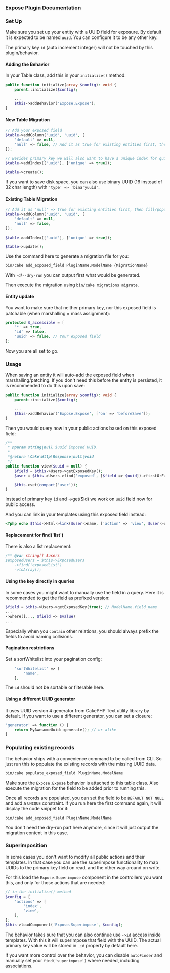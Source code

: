 ### Expose Plugin Documentation

### Set Up

Make sure you set  up your entity with a UUID field for exposure.
By default it is expected to be named `uuid`.
You can configure it to be any other key.

The primary key `id` (auto increment integer) will not be touched by this plugin/behavior.

#### Adding the Behavior
In your Table class, add this in your `initialize()` method:
```php
public function initialize(array $config): void {
    parent::initialize($config);

    ...
    $this->addBehavior('Expose.Expose');
}
```

#### New Table Migration
```php
// Add your exposed field
$table->addColumn('uuid', 'uuid', [
    'default' => null,
    'null' => false, // Add it as true for existing entities first, then fill/populate, then set to false afterwards.
]);

// Besides primary key we will also want to have a unique index for quicker lookup on this exposed lookup field.
$table->addIndex(['uuid'], ['unique' => true]);

$table->create();
```
If you want to save disk space, you can also use binary UUID (16 instead of 32 char length) with `'type' => 'binaryuuid'`.

#### Existing Table Migration
```php
// Add it as 'null' => true for existing entities first, then fill/populate, then set to false afterwards.
$table->addColumn('uuid', 'uuid', [
    'default' => null,
    'null' => false,
]);

$table->addIndex(['uuid'], ['unique' => true]);

$table->update();
```

Use the command here to generate a migration file for you:
```
bin/cake add_exposed_field PluginName.ModelName {MigrationName}
```
With `-d`/`--dry-run` you can output first what would be generated.

Then execute the migration using `bin/cake migrations migrate`.


#### Entity update
You want to make sure that neither primary key, nor this exposed field is patchable (when marshalling = mass assignment):
```php
protected $_accessible = [
    '*' => true,
    'id' => false,
    'uuid' => false, // Your exposed field
];
```

Now you are all set to go.

### Usage

When saving an entity it will auto-add the exposed field when marshalling/patching.
If you don't need this before the entity is persisted, it is recommended to  do this upon save:

```php
public function initialize(array $config): void {
    parent::initialize($config);

    ...
    $this->addBehavior('Expose.Expose', ['on' => 'beforeSave']);
}
```

Then you would query now in your public actions based on this exposed field:
```php
/**
 * @param string|null $uuid Exposed UUID.
 *
 *@return \Cake\Http\Response|null|void
 */
public function view($uuid = null) {
    $field = $this->Users->getExposedKey();
    $user = $this->Users->find('exposed', [$field => $uuid])->firstOrFail();

    $this->set(compact('user'));
}
```
Instead of primary key `id` and ->get($id) we work on `uuid` field now for public access.

And you can link in your templates using this exposed field instead:
```php
<?php echo $this->Html->link($user->name, ['action' => 'view', $user->uuid]); ?>
```

#### Replacement for find('list')

There is also a list replacement:
```php
/** @var string[] $users
$exposedUsers = $this->ExposedUsers
    ->find('exposedList')
    ->toArray();
```

#### Using the key directly in queries
In some cases you might want to manually use the field in a query. Here it is recommended to get the field as prefixed version:
```php
$field = $this->Users->getExposedKey(true); // ModelName.field_name
...
->where([..., $field => $value)
...
```
Especially when you `contain` other relations, you should always prefix the fields to avoid naming collisions.

#### Pagination restrictions
Set a sortWhitelist into your pagination config:
```php
    'sortWhitelist' => [
        'name',
    ],
```
The `id` should not be sortable or filterable here.

#### Using a different UUID generator

It uses UUID version 4 generator from CakePHP Text utility library by default.
If you want to use a different generator, you can set a closure:
```php
'generator' => function () {
    return MyAwesomeUuid::generate(); // or alike
}
```

### Populating existing records

The behavior ships with a convenience command to be called from CLI.
So just run this to populate the existing records with the missing UUID data.
```
bin/cake populate_exposed_field PluginName.ModelName
```

Make sure the `Expose.Expose` behavior is attached to this table class.
Also execute the migration for the field to be added prior to running this.

Once all records are populated, you can set the field to be `DEFAULT NOT NULL` and add a `UNIQUE` constraint.
If you run here the first command again, it will display the code snippet for it:
```
bin/cake add_exposed_field PluginName.ModelName
```
You don't need the dry-run part here anymore, since it will just output the migration content in this case.

### Superimposition
In some cases you don't want to modify all public actions and their templates.
In that case you can use the superimpose functionality to map UUIDs to the primary key field on read, and the other way around on write.

For this load the `Expose.Superimpose` component in the controllers you want this, and only for those actions that are needed:
```php
// in the initialize() method
$config = [
    'actions' => [
        'index',
        'view',
    ],
];
$this->loadComponent('Expose.Superimpose', $config);
```

The behavior takes sure that you can also continue use `->id` access inside templates. With this it will superimpose that field with the UUID.
The actual primary key value will be stored in `_id` property by default here.

If you want more control over the behavior, you can disable `autoFinder` and manually set your `find('superimpose')` where needed, including associations.
